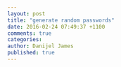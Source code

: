 ```yaml
---
layout: post
title: "generate random passwords"
date: 2016-02-24 07:49:37 +1100
comments: true
categories: 
author: Danijel James
published: true
---
```

